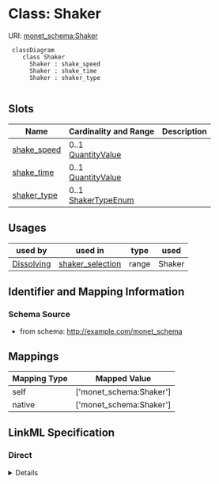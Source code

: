 # Class: Shaker




URI: [monet_schema:Shaker](http://example.com/monet_schema/Shaker)




```mermaid
 classDiagram
    class Shaker
      Shaker : shake_speed
      Shaker : shake_time
      Shaker : shaker_type
      
```




<!-- no inheritance hierarchy -->


## Slots

| Name | Cardinality and Range  | Description  |
| ---  | ---  | --- |
| [shake_speed](shake_speed.md) | 0..1 <br/> [QuantityValue](QuantityValue.md)  |   |
| [shake_time](shake_time.md) | 0..1 <br/> [QuantityValue](QuantityValue.md)  |   |
| [shaker_type](shaker_type.md) | 0..1 <br/> [ShakerTypeEnum](ShakerTypeEnum.md)  |   |


## Usages


| used by | used in | type | used |
| ---  | --- | --- | --- |
| [Dissolving](Dissolving.md) | [shaker_selection](shaker_selection.md) | range | Shaker |



## Identifier and Mapping Information







### Schema Source


* from schema: http://example.com/monet_schema







## Mappings

| Mapping Type | Mapped Value |
| ---  | ---  |
| self | ['monet_schema:Shaker'] |
| native | ['monet_schema:Shaker'] |


## LinkML Specification

<!-- TODO: investigate https://stackoverflow.com/questions/37606292/how-to-create-tabbed-code-blocks-in-mkdocs-or-sphinx -->

### Direct

<details>
```yaml
name: Shaker
title: Shaker
from_schema: http://example.com/monet_schema
rank: 1000
slots:
- shake_speed
- shake_time
- shaker_type

```
</details>

### Induced

<details>
```yaml
name: Shaker
title: Shaker
from_schema: http://example.com/monet_schema
rank: 1000
attributes:
  shake_speed:
    name: shake_speed
    title: shake speed
    from_schema: http://example.com/monet_schema
    rank: 1000
    alias: shake_speed
    owner: Shaker
    domain_of:
    - Shaker
    range: QuantityValue
  shake_time:
    name: shake_time
    title: shake time
    from_schema: http://example.com/monet_schema
    rank: 1000
    alias: shake_time
    owner: Shaker
    domain_of:
    - Shaker
    range: QuantityValue
  shaker_type:
    name: shaker_type
    title: shaker type
    from_schema: http://example.com/monet_schema
    rank: 1000
    alias: shaker_type
    owner: Shaker
    domain_of:
    - Shaker
    range: ShakerTypeEnum

```
</details>